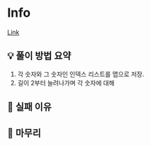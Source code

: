 # Info
[Link](https://boj.kr/1885)
## 💡 풀이 방법 요약
1. 각 숫자와 그 숫자인 인덱스 리스트를 맵으로 저장.
2. 길이 2부터 늘려나가며 각 숫자에 대해 

## 👀 실패 이유

## 🙂 마무리
